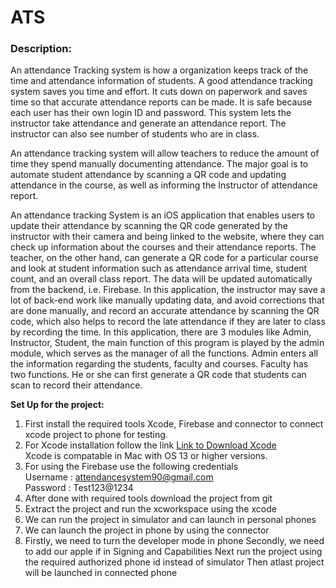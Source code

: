# ATS 
### Description:
An attendance Tracking system is how a organization keeps track of the time and attendance information of students. A good attendance tracking system saves you time and effort.  It cuts down on paperwork and saves time so that accurate attendance reports can be made. It is safe because each user has their own login ID and password. This system lets the instructor take attendance and generate an attendance report. The instructor can also see number of students who are in class.

An attendance tracking system will allow teachers to reduce the amount of time they spend manually documenting attendance. The major goal is to automate student attendance by scanning a QR code and updating attendance in the course, as well as informing the Instructor of attendance report.

An attendance tracking System is an  iOS application that enables users to update their attendance by scanning the QR code generated by the instructor with their camera and being linked to the website, where they can check up information about the courses and their attendance reports. The teacher, on the other hand, can generate a QR code for a particular course and look at student information such as attendance arrival time, student count, and an overall class report. The data will be updated automatically from the backend, i.e. Firebase. In this application, the instructor may save a lot of back-end work like manually updating data, and avoid corrections that are done manually, and record an accurate attendance by scanning the QR code, which also helps to record the late attendance if they are later to class by recording the time. In this application, there are 3 modules like Admin, Instructor, Student, the main function of this program is played by the admin module, which serves as the manager of all the functions. Admin enters all the information regarding the students, faculty and courses. Faculty has two functions. He or she can first generate a QR code that students can scan to record their attendance. 

<b>Set Up for the project:</b>
1. First install the required tools Xcode, Firebase and connector to connect xcode project to phone for testing.
2. For Xcode installation follow the link 
   [Link to Download Xcode](https://download.developer.apple.com/Developer_Tools/Xcode_14.1/Xcode_14.1.xip)<br>
   Xcode is compatable in Mac with OS 13 or higher versions.
3. For using the Firebase use the following credentials<br>
   Username : attendancesystem90@gmail.com<br>
   Password : Test123@1234
4. After done with required tools download the project from git
5. Extract the project and run the xcworkspace using the xcode
6. We can run the project in simulator and can launch in personal phones
7. We can launch the project in phone by using the connector
8. Firstly, we need to turn the developer mode in phone
   Secondly, we need to add our apple if in Signing and Capabilities
   Next run the project using the required authorized phone id instead of simulator
   Then atlast project will be launched in connected phone



